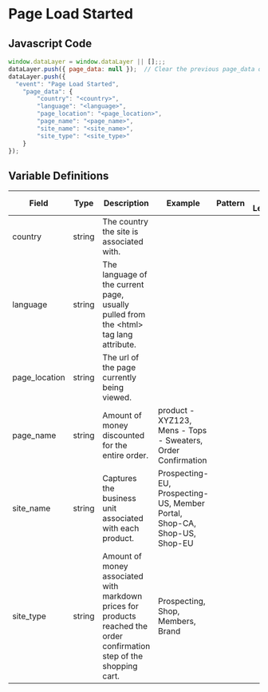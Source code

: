 # Page Load Started

### 

## Javascript Code
```js
window.dataLayer = window.dataLayer || [];;;
dataLayer.push({ page_data: null });  // Clear the previous page_data object.
dataLayer.push({
  "event": "Page Load Started",
    "page_data": {
        "country": "<country>",
        "language": "<language>",
        "page_location": "<page_location>",
        "page_name": "<page_name>",
        "site_name": "<site_name>",
        "site_type": "<site_type>"
    }
});
```

## Variable Definitions

|Field|Type|Description|Example|Pattern|Min Length|Max Length|Minimum|Maximum|Multiple Of|
| --- | --- | --- | --- | --- | --- | --- | --- | --- | --- |
|country|string|The country the site is associated with.||||||||
|language|string|The language of the current page, usually pulled from the &lt;html&gt; tag lang attribute.||||||||
|page_location|string|The url of the page currently being viewed.||||||||
|page_name|string|Amount of money discounted for the entire order.|product - XYZ123, Mens - Tops - Sweaters, Order Confirmation|||||||
|site_name|string|Captures the business unit associated with each product.|Prospecting-EU, Prospecting-US, Member Portal, Shop-CA, Shop-US, Shop-EU|||||||
|site_type|string|Amount of money associated with markdown prices for products reached the order confirmation step of the shopping cart.|Prospecting, Shop, Members, Brand|||||||




